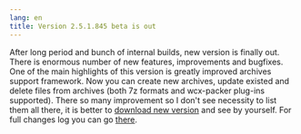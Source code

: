 ```yaml
---
lang: en
title: Version 2.5.1.845 beta is out
---
```

After long period and bunch of internal builds, new version is finally out. There is enormous number of new features, improvements and bugfixes. One of the main highlights of this version is greatly improved archives support framework. Now you can create new archives, update existed and delete files from archives (both 7z formats and wcx-packer plug-ins supported). There so many improvement so I don't see necessity to list them all there, it is better to [download new version](/en/downloads) and see by yourself. For full changes log you can go [there](/history.txt).